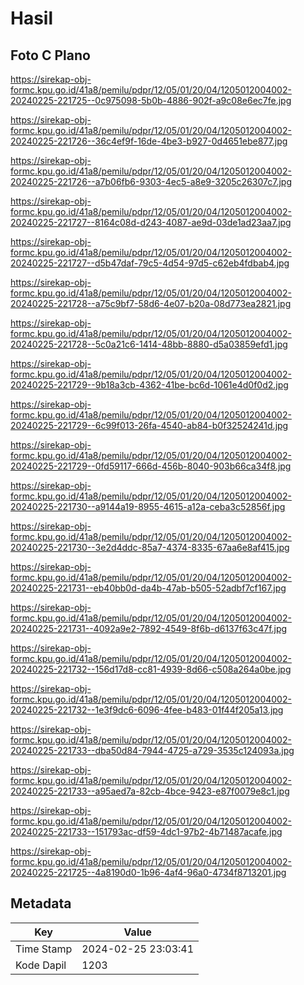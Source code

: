 # Hasil

## Foto C Plano

https://sirekap-obj-formc.kpu.go.id/41a8/pemilu/pdpr/12/05/01/20/04/1205012004002-20240225-221725--0c975098-5b0b-4886-902f-a9c08e6ec7fe.jpg

https://sirekap-obj-formc.kpu.go.id/41a8/pemilu/pdpr/12/05/01/20/04/1205012004002-20240225-221726--36c4ef9f-16de-4be3-b927-0d4651ebe877.jpg

https://sirekap-obj-formc.kpu.go.id/41a8/pemilu/pdpr/12/05/01/20/04/1205012004002-20240225-221726--a7b06fb6-9303-4ec5-a8e9-3205c26307c7.jpg

https://sirekap-obj-formc.kpu.go.id/41a8/pemilu/pdpr/12/05/01/20/04/1205012004002-20240225-221727--8164c08d-d243-4087-ae9d-03de1ad23aa7.jpg

https://sirekap-obj-formc.kpu.go.id/41a8/pemilu/pdpr/12/05/01/20/04/1205012004002-20240225-221727--d5b47daf-79c5-4d54-97d5-c62eb4fdbab4.jpg

https://sirekap-obj-formc.kpu.go.id/41a8/pemilu/pdpr/12/05/01/20/04/1205012004002-20240225-221728--a75c9bf7-58d6-4e07-b20a-08d773ea2821.jpg

https://sirekap-obj-formc.kpu.go.id/41a8/pemilu/pdpr/12/05/01/20/04/1205012004002-20240225-221728--5c0a21c6-1414-48bb-8880-d5a03859efd1.jpg

https://sirekap-obj-formc.kpu.go.id/41a8/pemilu/pdpr/12/05/01/20/04/1205012004002-20240225-221729--9b18a3cb-4362-41be-bc6d-1061e4d0f0d2.jpg

https://sirekap-obj-formc.kpu.go.id/41a8/pemilu/pdpr/12/05/01/20/04/1205012004002-20240225-221729--6c99f013-26fa-4540-ab84-b0f32524241d.jpg

https://sirekap-obj-formc.kpu.go.id/41a8/pemilu/pdpr/12/05/01/20/04/1205012004002-20240225-221729--0fd59117-666d-456b-8040-903b66ca34f8.jpg

https://sirekap-obj-formc.kpu.go.id/41a8/pemilu/pdpr/12/05/01/20/04/1205012004002-20240225-221730--a9144a19-8955-4615-a12a-ceba3c52856f.jpg

https://sirekap-obj-formc.kpu.go.id/41a8/pemilu/pdpr/12/05/01/20/04/1205012004002-20240225-221730--3e2d4ddc-85a7-4374-8335-67aa6e8af415.jpg

https://sirekap-obj-formc.kpu.go.id/41a8/pemilu/pdpr/12/05/01/20/04/1205012004002-20240225-221731--eb40bb0d-da4b-47ab-b505-52adbf7cf167.jpg

https://sirekap-obj-formc.kpu.go.id/41a8/pemilu/pdpr/12/05/01/20/04/1205012004002-20240225-221731--4092a9e2-7892-4549-8f6b-d6137f63c47f.jpg

https://sirekap-obj-formc.kpu.go.id/41a8/pemilu/pdpr/12/05/01/20/04/1205012004002-20240225-221732--156d17d8-cc81-4939-8d66-c508a264a0be.jpg

https://sirekap-obj-formc.kpu.go.id/41a8/pemilu/pdpr/12/05/01/20/04/1205012004002-20240225-221732--1e3f9dc6-6096-4fee-b483-01f44f205a13.jpg

https://sirekap-obj-formc.kpu.go.id/41a8/pemilu/pdpr/12/05/01/20/04/1205012004002-20240225-221733--dba50d84-7944-4725-a729-3535c124093a.jpg

https://sirekap-obj-formc.kpu.go.id/41a8/pemilu/pdpr/12/05/01/20/04/1205012004002-20240225-221733--a95aed7a-82cb-4bce-9423-e87f0079e8c1.jpg

https://sirekap-obj-formc.kpu.go.id/41a8/pemilu/pdpr/12/05/01/20/04/1205012004002-20240225-221733--151793ac-df59-4dc1-97b2-4b71487acafe.jpg

https://sirekap-obj-formc.kpu.go.id/41a8/pemilu/pdpr/12/05/01/20/04/1205012004002-20240225-221725--4a8190d0-1b96-4af4-96a0-4734f8713201.jpg


## Metadata

| Key        | Value               |
| ---------- | ------------------- |
| Time Stamp | 2024-02-25 23:03:41 |
| Kode Dapil | 1203                |



